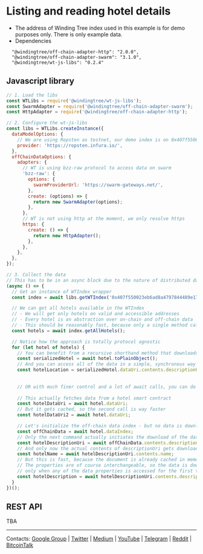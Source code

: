 # Listing and reading hotel details

- The address of Winding Tree index used in this example is for demo purposes only. There is only example data.
- Dependencies
```
  "@windingtree/off-chain-adapter-http": "2.0.0",
  "@windingtree/off-chain-adapter-swarm": "3.1.0",
  "@windingtree/wt-js-libs": "0.2.4"
```

## Javascript library

```js
// 1. Load the libs
const WTLibs = require('@windingtree/wt-js-libs');
const SwarmAdapter = require('@windingtree/off-chain-adapter-swarm');
const HttpAdapter = require('@windingtree/off-chain-adapter-http');

// 2. Configure the wt-js-libs
const libs = WTLibs.createInstance({
  dataModelOptions: {
    // We are using Ropsten as testnet, our demo index is on 0x407f550023eb6ad8a4797844489e17c5ced17e06
    provider: 'https://ropsten.infura.io/',
  },
  offChainDataOptions: {
    adapters: {
      // WT is using bzz-raw protocol to access data on swarm
      'bzz-raw': {
        options: {
          swarmProviderUrl: 'https://swarm-gateways.net/',
        },
        create: (options) => {
          return new SwarmAdapter(options);
        },
      },
      // WT is not using http at the moment, we only resolve https
      https: {
        create: () => {
          return new HttpAdapter();
        },
      },
    },
  },
});

// 3. Collect the data
// This has to be in an async block due to the nature of distributed data
(async () => {
  // Get an instance of WTIndex wrapper
  const index = await libs.getWTIndex('0x407f550023eb6ad8a4797844489e17c5ced17e06');

  // We can get all hotels available in the WTIndex
  // - We will get only hotels on valid and accessible addresses
  // - Every hotel is an abstraction over on-chain and off-chain data
  // - This should be reasonably fast, because only a single method call on WTIndex is performed
  const hotels = await index.getAllHotels();

  // Notice how the approach is totally protocol agnostic
  for (let hotel of hotels) {
    // You can benefit from a recursive shorthand method that downloads all of hotel data for you
    const serializedHotel = await hotel.toPlainObject();
    // And you can access all of the data in a simple, synchronous way
    const hotelLocation = serializedHotel.dataUri.contents.descriptionUri.contents.location;
    
    
    // OR with much finer control and a lot of await calls, you can do this:
    
    // This actually fetches data from a hotel smart contract
    const hotelDataUri = await hotel.dataUri;
    // But it gets cached, so the second call is way faster
    const hotelDataUri2 = await hotel.dataUri;

    // Let's initialize the off-chain data index - but no data is downloaded yet
    const offChainData = await hotel.dataIndex;
    // Only the next command actually initiates the download of the data index document
    const hotelDescriptionUri = await offChainData.contents.descriptionUri;
    // And only now the actual contents of descriptionUri gets downloaded
    const hotelName = await hotelDescriptionUri.contents.name;
    // But this is fast, because the document is already cached in memory.
    // The properties are of course interchangeable, so the data is downloaded
    // only when any of the data properties is accessed for the first time.
    const hotelDescription = await hotelDescriptionUri.contents.description;
  }
})();
```

## REST API

TBA

---
Contacts:
[Google Group](https://groups.google.com/forum/#!forum/windingtree) |
[Twitter](https://twitter.com/windingtree) |
[Medium](http://blog.windingtree.com/) |
[YouTube](https://www.youtube.com/channel/UCFuemEOhCfenYMoNdjD0Aew) |
[Telegram](https://t.me/windingtree) |
[Reddit](https://reddit.com/r/windingtree) |
[BitcoinTalk](https://bitcointalk.org/index.php?topic=1946065)

